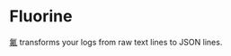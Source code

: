 Fluorine
====

[氟](https://zh.wikipedia.org/zh-hans/%E6%B0%9F) transforms your logs from raw text lines to JSON lines.
